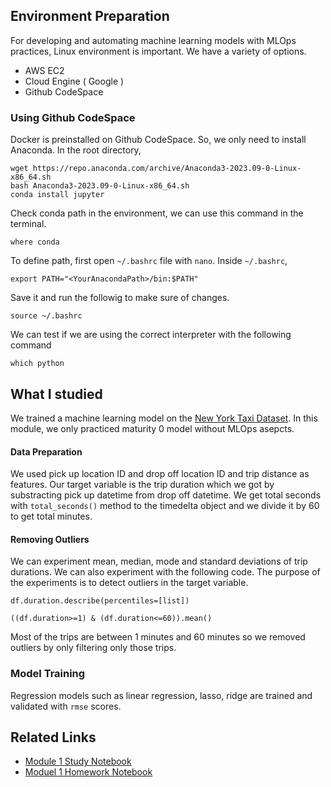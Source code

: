 ## Environment Preparation
For developing and automating machine learning models with MLOps practices, Linux environment is important. We have a variety of options.
- AWS EC2
- Cloud Engine ( Google )
- Github CodeSpace

### Using Github CodeSpace
Docker is preinstalled on Github CodeSpace. So, we only need to install Anaconda. In the root directory,

```
wget https://repo.anaconda.com/archive/Anaconda3-2023.09-0-Linux-x86_64.sh
bash Anaconda3-2023.09-0-Linux-x86_64.sh
conda install jupyter
```

Check conda path in the environment, we can use this command in the terminal.

```
where conda

```

To define path, first open  `~/.bashrc` file with `nano`. Inside `~/.bashrc`, 

```
export PATH="<YourAnacondaPath>/bin:$PATH"

```

Save it and run the followig to make sure of changes.

```
source ~/.bashrc

```

We can test if we are using the correct interpreter with the following command

```
which python

```

## What I studied

We trained a machine learning model on the [New York Taxi Dataset](https://www.nyc.gov/site/tlc/about/tlc-trip-record-data.page).
In this module, we only practiced maturity 0 model without MLOps asepcts.<br>
#### Data Preparation
We used pick up location ID and drop off location ID and trip distance as features. Our target variable is the trip duration which we got by
substracting pick up datetime from drop off datetime. We get total seconds with `total_seconds()` method to the timedelta object and we divide it by 60 to get total minutes.
<br>
#### Removing Outliers
We can experiment mean, median, mode and standard deviations of trip durations. We can also experiment with the following code. The purpose of the experiments is to detect outliers in the target variable. 

```
df.duration.describe(percentiles=[list])

((df.duration>=1) & (df.duration<=60)).mean()
```

Most of the trips are between 1 minutes and 60 minutes so we removed outliers by only filtering only those trips. <br>
### Model Training
Regression models such as linear regression, lasso, ridge are trained and validated with `rmse` scores. <br>
## Related Links
- [Module 1 Study Notebook](01-intro/module1_study.ipynb)
- [Moduel 1 Homework Notebook](01-intro/module1_homework.ipynb)




